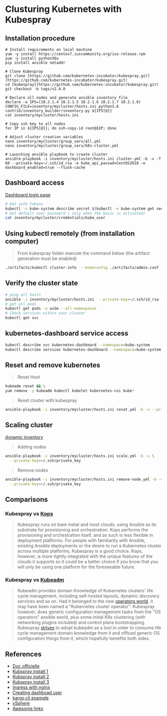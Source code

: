 # Clusturing Kubernetes with Kubespray

## Installation procedure

```ssh
# Install requirements on local machine
yum -y install https://centos7.iuscommunity.org/ius-release.rpm
yum -y install python36u
pip install ansible netaddr

# Clone Kubespray
git clone [https://github.com/kubernetes-incubator/kubespray.git](https://github.com/kubernetes-incubator/kubespray.git)
cd [kubespray](https://github.com/kubernetes-incubator/kubespray.git)
git checkout -b tags/v2.4.0

# Declare all nodes and generate ansible inventory file
declare -a IPS=(10.2.1.4 10.2.1.5 10.2.1.6 10.2.1.7 10.2.1.8)
CONFIG_FILE=inventory/mycluster/hosts.ini python3.6 contrib/inventory_builder/inventory.py ${IPS[@]}
cat inventory/mycluster/hosts.ini

# Copy ssh key to all nodes
for IP in ${IPS[@]}; do ssh-copy-id root@$IP; done

# Adjust cluster creation variables
nano inventory/mycluster/group_vars/all.yml
nano inventory/mycluster/group_vars/k8s-cluster.yml

# Launching ansible playbook to create cluster
ansible-playbook -i inventory/mycluster/hosts.ini cluster.yml -b -v -T 60 --private-key=~/.ssh/id_rsa -e kube_api_passwd=CentOS2018 -e dashboard_enabled=true --flush-cache
```

## Dashboard access

[Dashboard login page](https://10.2.1.5:6443/api/v1/namespaces/kube-system/services/https:kubernetes-dashboard:/proxy/#!/login)

```sh
# Get auth tokens
kubectl -n kube-system describe secret $(kubectl -n kube-system get secret | grep kube_user | awk '{print $1}')
# Get default user password ( only when the basic is activated)
cat inventory/mycluster/credentials/kube_user
```

## Using kubectl remotely (from installation computer)

> From kubespray folder execute the command below (the artifact generation must be enabled)

```sh
./artifacts/kubectl cluster-info  --kubeconfig ./artifacts/admin.conf
```

## Verify the cluster state

```sh
# ping all hosts
ansible -i inventory/mycluster/hosts.ini  --private-key=~/.ssh/id_rsa -m ping -vvvv all
# get all pods
kubectl get pods -o wide --all-namespaces
# Check services within your cluster
kubectl get svc
```

## kubernetes-dashboard service access

```sh
kubectl describe svc kubernetes-dashboard --namespace=kube-system
kubectl describe services kubernetes-dashboard --namespace=kube-system | grep NodePort
```

## Reset and remove kubernetes

> Reset Host

```sh
kubeadm reset && \
yum remove -y kubeadm kubectl kubelet kubernetes-cni kube*
```

> Reset cluster with kubespray

```sh
ansible-playbook -i inventory/mycluster/hosts.ini reset.yml -b -v --private-key=~/.ssh/id_rsa
```

## Scaling cluster

[dynamic inventory](https://docs.ansible.com/ansible/intro_dynamic_inventory.html)

> Adding nodes

```sh
ansible-playbook -i inventory/mycluster/hosts.ini scale.yml -b -v \
  --private-key=~/.ssh/private_key
```

> Remove nodes

```sh
ansible-playbook -i inventory/mycluster/hosts.ini remove-node.yml -b -v \
  --private-key=~/.ssh/private_key
```

## Comparisons

### Kubespray vs [Kops](https://github.com/kubernetes/kops)

>Kubespray runs on bare metal and most clouds, using Ansible as its substrate for
provisioning and orchestration. Kops performs the provisioning and orchestration
itself, and as such is less flexible in deployment platforms. For people with
familiarity with Ansible, existing Ansible deployments or the desire to run a
Kubernetes cluster across multiple platforms, Kubespray is a good choice. Kops,
however, is more tightly integrated with the unique features of the clouds it
supports so it could be a better choice if you know that you will only be using
one platform for the foreseeable future.

### Kubespray vs [Kubeadm](https://github.com/kubernetes/kubeadm)

>Kubeadm provides domain Knowledge of Kubernetes clusters' life cycle
management, including self-hosted layouts, dynamic discovery services and so
on. Had it belonged to the new [operators world](https://coreos.com/blog/introducing-operators.html),
it may have been named a "Kubernetes cluster operator". Kubespray however,
does generic configuration management tasks from the "OS operators" ansible
world, plus some initial K8s clustering (with networking plugins included) and
control plane bootstrapping. Kubespray [strives](https://github.com/kubernetes-incubator/kubespray/issues/553)
to adopt kubeadm as a tool in order to consume life cycle management domain
knowledge from it and offload generic OS configuration things from it, which
hopefully benefits both sides.

## References

- [Doc officielle](https://github.com/kubernetes-incubator/kubespray)
- [Kubspray install 1](https://dickingwithdocker.com/2017/08/deploying-kubernetes-vms-kubespray)
- [Kubspray install 2](https://linode.com/docs/applications/containers/deploy-minio-on-kubernetes-using-kubespray-and-ansible)
- [Kubspray install 3](https://blog.zwindler.fr/2017/12/05/installer-kubernetes-kubespray-ansible/)
- [Ingress with nginx](https://medium.com/@olegsmetanin/how-to-setup-baremetal-kubernetes-cluster-with-kubespray-and-deploy-ingress-controller-with-170cdb5ac50d)
- [Creating dashboad user](https://github.com/kubernetes/dashboard/wiki/Creating-sample-user)
- [kargo  cli example](https://asciinema.org/a/065mhh5pzmxcwxgp6evebarvd?speed=4)
- [vSphere](https://github.com/kubernetes-incubator/kubespray/blob/master/docs/vsphere.md)
- [Awesome links](https://ramitsurana.github.io/awesome-kubernetes/)

[helm]:https://docs.helm.sh